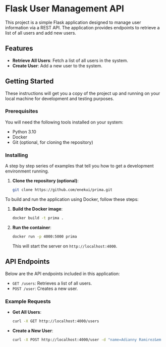 # Flask User Management API

This project is a simple Flask application designed to manage user information via a REST API. The application provides endpoints to retrieve a list of all users and add new users.

## Features

- **Retrieve All Users**: Fetch a list of all users in the system.
- **Create User**: Add a new user to the system.

## Getting Started

These instructions will get you a copy of the project up and running on your local machine for development and testing purposes.

### Prerequisites

You will need the following tools installed on your system:

- Python 3.10
- Docker
- Git (optional, for cloning the repository)

### Installing

A step by step series of examples that tell you how to get a development environment running.

1. **Clone the repository (optional)**:

    ```bash
    git clone https://github.com/enekui/prima.git
    ```

To build and run the application using Docker, follow these steps:

1. **Build the Docker image**:

    ```bash
    docker build -t prima .
    ```

2. **Run the container**:

    ```bash
    docker run -p 4000:5000 prima
    ```

    This will start the server on `http://localhost:4000`.

## API Endpoints

Below are the API endpoints included in this application:

- `GET /users`: Retrieves a list of all users.
- `POST /user`: Creates a new user.

### Example Requests

- **Get All Users**:

    ```bash
    curl -X GET http://localhost:4000/users
    ```

- **Create a New User**:

    ```bash
    curl -X POST http://localhost:4000/user -d "name=Adianny Ramirez&email=adianny@example.com"
    ```
